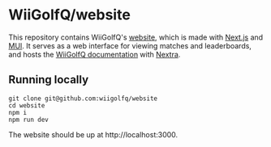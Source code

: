 # WiiGolfQ/website

This repository contains WiiGolfQ's [website](https:/four.courses), which is made with [Next.js](https://nextjs.org/) and [MUI](https://mui.com/). It serves as a web interface for viewing matches and leaderboards, and hosts the [WiiGolfQ documentation](https://four.courses/docs) with [Nextra](https://nextra.site/).

## Running locally

```
git clone git@github.com:wiigolfq/website
cd website
npm i
npm run dev
```

The website should be up at http://localhost:3000.


